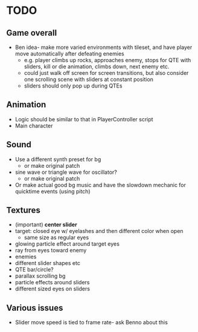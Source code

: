 # TODO


## Game overall
- Ben idea- make more varied environments with tileset, and have player move automatically after defeating enemies
	- e.g. player climbs up rocks, approaches enemy, stops for QTE with sliders, kill or die animation, climbs down, next enemy etc.
	- could just walk off screen for screen transitions, but also consider one scrolling scene with sliders at constant position
	- sliders should only pop up during QTEs

## Animation
- Logic should be similar to that in PlayerController script
- Main character

## Sound
- Use a different synth preset for bg
	- or make original patch
- sine wave or triangle wave for oscillator?
	- or make original patch
- Or make actual good bg music and have the slowdown mechanic for quicktime events (using pitch)

## Textures
- (important) **center slider**
- target: closed eye w/ eyelashes and then different color when open
	- same size as regular eyes
- glowing particle effect around target eyes
- ray from eyes toward enemy
- enemies
- different slider shapes etc
- QTE bar/circle?
- parallax scrolling bg
- particle effects around sliders
- different sized eyes on sliders


## Various issues
- Slider move speed is tied to frame rate- ask Benno about this